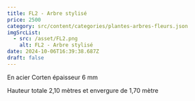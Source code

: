 ```yaml
---
title: FL2 - Arbre stylisé
price: 2500
category: src/content/categories/plantes-arbres-fleurs.json
imgSrcList:
  - src: /asset/FL2.png
    alt: FL2 - Arbre stylisé
date: 2024-10-06T16:39:38.687Z
draft: false
---
```


En acier Corten épaisseur 6 mm

Hauteur totale 2,10 mètres et envergure de 1,70 mètre
